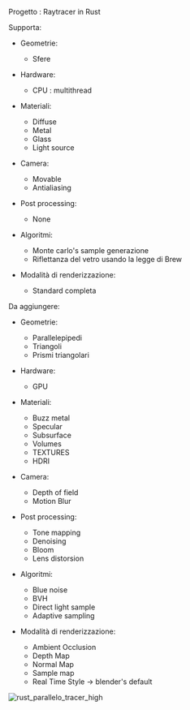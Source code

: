 Progetto : Raytracer in Rust

Supporta:

- Geometrie:
  - Sfere
 
- Hardware:
  - CPU : multithread
 
- Materiali:
  - Diffuse
  - Metal
  - Glass
  - Light source

- Camera:
  - Movable
  - Antialiasing

- Post processing:
  - None
 
- Algoritmi:
  - Monte carlo's sample generazione
  - Riflettanza del vetro usando la legge di Brew

- Modalità di renderizzazione:
  - Standard completa

Da aggiungere:

- Geometrie:
  - Parallelepipedi
  - Triangoli
  - Prismi triangolari

- Hardware:
  - GPU

- Materiali:
  - Buzz metal
  - Specular
  - Subsurface
  - Volumes
  - TEXTURES
  - HDRI

- Camera:
  - Depth of field
  - Motion Blur

- Post processing:
  - Tone mapping
  - Denoising
  - Bloom
  - Lens distorsion
 
- Algoritmi:
  - Blue noise
  - BVH
  - Direct light sample
  - Adaptive sampling

- Modalità di renderizzazione:
  - Ambient Occlusion
  - Depth Map
  - Normal Map
  - Sample map
  - Real Time Style -> blender's default


![rust_parallelo_tracer_high](https://github.com/alekoza02/RustAle_raytracer/assets/125405005/edd3c870-221a-4201-822f-497dda251281)
